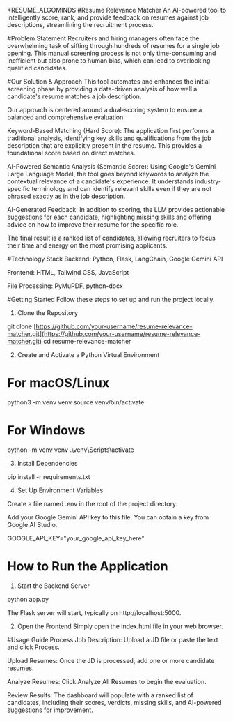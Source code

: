 *RESUME_ALGOMINDS
#Resume Relevance Matcher
An AI-powered tool to intelligently score, rank, and provide feedback on resumes against job descriptions, streamlining the recruitment process.

#Problem Statement
Recruiters and hiring managers often face the overwhelming task of sifting through hundreds of resumes for a single job opening. This manual screening process is not only time-consuming and inefficient but also prone to human bias, which can lead to overlooking qualified candidates.

#Our Solution & Approach
This tool automates and enhances the initial screening phase by providing a data-driven analysis of how well a candidate's resume matches a job description.

Our approach is centered around a dual-scoring system to ensure a balanced and comprehensive evaluation:

Keyword-Based Matching (Hard Score): The application first performs a traditional analysis, identifying key skills and qualifications from the job description that are explicitly present in the resume. This provides a foundational score based on direct matches.

AI-Powered Semantic Analysis (Semantic Score): Using Google's Gemini Large Language Model, the tool goes beyond keywords to analyze the contextual relevance of a candidate's experience. It understands industry-specific terminology and can identify relevant skills even if they are not phrased exactly as in the job description.

AI-Generated Feedback: In addition to scoring, the LLM provides actionable suggestions for each candidate, highlighting missing skills and offering advice on how to improve their resume for the specific role.

The final result is a ranked list of candidates, allowing recruiters to focus their time and energy on the most promising applicants.

#Technology Stack
Backend: Python, Flask, LangChain, Google Gemini API

Frontend: HTML, Tailwind CSS, JavaScript

File Processing: PyMuPDF, python-docx

#Getting Started
Follow these steps to set up and run the project locally.

1. Clone the Repository

git clone [https://github.com/your-username/resume-relevance-matcher.git](https://github.com/your-username/resume-relevance-matcher.git)
cd resume-relevance-matcher

2. Create and Activate a Python Virtual Environment

# For macOS/Linux
python3 -m venv venv
source venv/bin/activate

# For Windows
python -m venv venv
.\venv\Scripts\activate

3. Install Dependencies

pip install -r requirements.txt

4. Set Up Environment Variables

Create a file named .env in the root of the project directory.

Add your Google Gemini API key to this file. You can obtain a key from Google AI Studio.

GOOGLE_API_KEY="your_google_api_key_here"

# How to Run the Application
1. Start the Backend Server

python app.py

The Flask server will start, typically on http://localhost:5000.

2. Open the Frontend
Simply open the index.html file in your web browser.

#Usage Guide
Process Job Description: Upload a JD file or paste the text and click Process.

Upload Resumes: Once the JD is processed, add one or more candidate resumes.

Analyze Resumes: Click Analyze All Resumes to begin the evaluation.

Review Results: The dashboard will populate with a ranked list of candidates, including their scores, verdicts, missing skills, and AI-powered suggestions for improvement.

